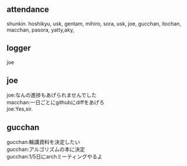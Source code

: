 ## attendance
shunkin. hoshikyu, usk, gentam,  mihiro, sora, usk, joe, gucchan, itochan, macchan, pasora, yatty,aky,
## logger
joe

## joe
joe:なんの進捗もあげられませんでした  
macchan:一日ごとにgithubにdiffをあげろ  
joe:Yes,sir.  

## gucchan 
gucchan:輪講資料を決定したい  
gucchan:アルゴリズムの本に決定  
gucchan:1/5日にarchミーティングやるよ  
